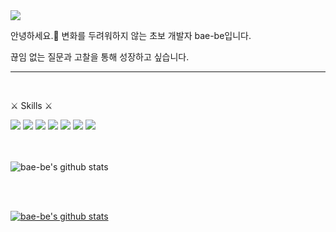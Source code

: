<img src="https://capsule-render.vercel.app/api?type=slice&color=auto&height=300&section=header&text=bae-be&fontSize=90" />
  

안녕하세요.👋 변화를 두려워하지 않는 초보 개발자 bae-be입니다.  

끊임 없는 질문과 고찰을 통해 성장하고 싶습니다.

----
<br>

⚔️ Skills ⚔️  
  
<img src="https://img.shields.io/badge/-JAVA-d42828?style=flat&logo=Java&logoColor=f8fff7"/>
<img src="https://img.shields.io/badge/-Spring Boot-d97823?style=flat&logo=Spring&logoColor=f8fff7"/>
<img src="https://img.shields.io/badge/-HTML-d3d92b?style=flat&logo=HTML5&logoColor=f8fff7"/>
<img src="https://img.shields.io/badge/-CSS-4fc229?style=flat&logo=CSS Wizardry&logoColor=f8fff7"/>
<img src="https://img.shields.io/badge/-JavaScript-2961c2?style=flat&logo=JavaScript&logoColor=f8fff7"/>
<img src="https://img.shields.io/badge/-MySQL-2933c2?style=flat&logo=MySQL&logoColor=f8fff7"/>
<img src="https://img.shields.io/badge/-MariaDB-2933c2?style=flat&logo=MariaDB&logoColor=f8fff7"/>


<br>
<br>
<br>

![bae-be's github stats](https://github-readme-stats.vercel.app/api?username=bae-be&theme=dark&show_icons=true)

<br>
<br>

[![bae-be's github stats](https://github-readme-stats.vercel.app/api/top-langs/?username=bae-be&show_icons=true&hide_border=true&title_color=004386&icon_color=004386&layout=compact)](https://github.com/bae-be)
